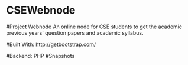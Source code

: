 # CSEWebnode
#Project Webnode
An online node for CSE students to get the academic previous years' question papers and academic syllabus.

#Built With:
http://getbootstrap.com/

#Backend: PHP
#Snapshots

